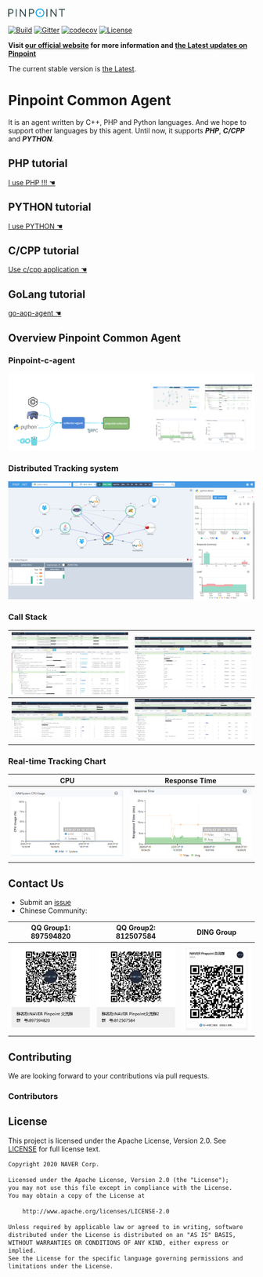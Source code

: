 ![Pinpoint](images/logo.png)

[![Build](https://github.com/pinpoint-apm/pinpoint-c-agent/workflows/Build/badge.svg?branch=master)](https://github.com/pinpoint-apm/pinpoint-c-agent/actions) [![Gitter](https://badges.gitter.im/naver/pinpoint-c-agent.svg)](https://gitter.im/naver/pinpoint-c-agent?utm_source=badge&utm_medium=badge&utm_campaign=pr-badge) [![codecov](https://codecov.io/gh/pinpoint-apm/pinpoint-c-agent/branch/master/graph/badge.svg?token=KswbmFvWp3)](https://codecov.io/gh/pinpoint-apm/pinpoint-c-agent) [![License](https://img.shields.io/github/license/pinpoint-apm/pinpoint-c-agent)](LICENSE)



**Visit [our official website](http://pinpoint-apm.github.io/pinpoint/) for more information and [the Latest updates on Pinpoint](https://pinpoint-apm.github.io/pinpoint/news.html)**  


The current stable version is [the Latest](https://github.com/pinpoint-apm/pinpoint-c-agent/releases).

# Pinpoint Common Agent

It is an agent written by C++, PHP and Python languages. And we hope to support other languages by this agent. Until now, it supports **_PHP_**, **_C/CPP_** and **_PYTHON_**.

## PHP tutorial

[ I use PHP !!! ☚](DOC/PHP/Readme.md)

## PYTHON tutorial

[I use PYTHON ☚](DOC/PY/Readme.md)

## C/CPP tutorial

[Use c/cpp application ☚](DOC/C-CPP/Readme.md)

## GoLang tutorial

[go-aop-agent ☚](https://github.com/pinpoint-apm/go-aop-agent)

## Overview Pinpoint Common Agent

### Pinpoint-c-agent 
![How does it work](images/pinpoint_v0.5.x.png)

### Distributed Tracking system
![php_agent_example](images/php_agent_example.png)

### Call Stack

![php_agent_example_detail](images/php_agent_example_detail.png) | ![php_agent_example_memcached](images/callstack-memcached.png)
--- | ---
![php_agent_example_pdo](images/callstack-pdo.png) | ![php_agent_example_redis](images/callstack-redis.png)

### Real-time Tracking Chart

 CPU | Response Time
 --- | ---
 ![php_agent_example_pdo](images/cpu.png) | ![php_agent_example_redis](images/responsetime.png)
 
## Contact Us
* Submit an [issue](https://github.com/pinpoint-apm/pinpoint-c-agent/issues)
* Chinese Community:

QQ Group1: 897594820 | QQ Group2: 812507584 | DING Group
:---:| :---: | :---:
![QQ Group1](images/NAVERPinpoint.png) | ![QQ Group2](images/NAVERPinpoint2.png) | ![DING Group](images/NaverPinpoint交流群-DING.jpg)

## Contributing
We are looking forward to your contributions via pull requests.

### Contributors



## License
This project is licensed under the Apache License, Version 2.0.
See [LICENSE](LICENSE) for full license text.

```
Copyright 2020 NAVER Corp.

Licensed under the Apache License, Version 2.0 (the "License");
you may not use this file except in compliance with the License.
You may obtain a copy of the License at

    http://www.apache.org/licenses/LICENSE-2.0

Unless required by applicable law or agreed to in writing, software
distributed under the License is distributed on an "AS IS" BASIS,
WITHOUT WARRANTIES OR CONDITIONS OF ANY KIND, either express or implied.
See the License for the specific language governing permissions and
limitations under the License.
```
